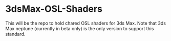 # 3dsMax-OSL-Shaders

This will be the repo to hold chared OSL shaders for 3ds Max. Note that 3ds Max neptune (currently in beta only) is the only version to support this standard.
